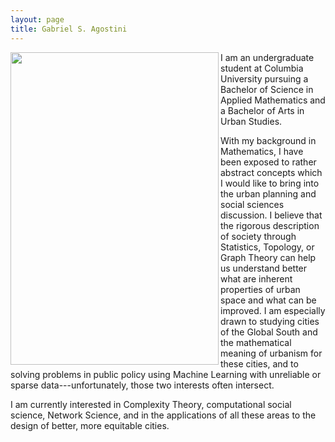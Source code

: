 ```yaml
---
layout: page
title: Gabriel S. Agostini
---
```


<img align="left" src="images/portrait.JPG" width="333" height="500" HSPACE=”50”>

I am an undergraduate student at Columbia University pursuing a Bachelor of Science in Applied Mathematics and a Bachelor of Arts in Urban Studies.

With my background in Mathematics, I have been exposed to rather abstract concepts which I would like to bring into the urban planning and social sciences discussion. I believe that the rigorous description of society through Statistics, Topology, or Graph Theory can help us understand better what are inherent properties of urban space and what can be improved. I am especially drawn to studying cities of the Global South and the mathematical meaning of urbanism for these cities, and to solving problems in public policy using Machine Learning with unreliable or sparse data---unfortunately, those two interests often intersect.

I am currently interested in Complexity Theory, computational social science, Network Science, and in the applications of all these areas to the design of better, more equitable cities.
